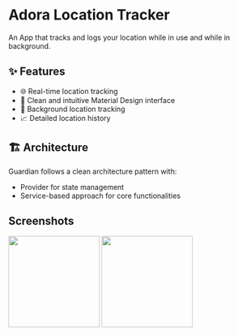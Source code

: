 # Adora Location Tracker
An App that tracks and logs your location while in use and while in background. 

## ✨ Features

- 🌐 Real-time location tracking
- 📱 Clean and intuitive Material Design interface
- 📡 Background location tracking
- 📈 Detailed location history


## 🏗️ Architecture

Guardian follows a clean architecture pattern with:
- Provider for state management
- Service-based approach for core functionalities

## Screenshots
<img src="https://github.com/user-attachments/assets/8b6a4663-a195-4574-b140-1b09f55ecb96" width=180>
<img src="https://github.com/user-attachments/assets/a140e57f-48a8-4b96-a3f1-9d9acf26470b" width=180>
